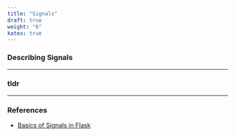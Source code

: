 ```yaml
---
title: "Signals"
draft: true
weight: "6"
katex: true
---
```


### Describing Signals

---

### tldr

---

### References
- [Basics of Signals in Flask](https://flask.palletsprojects.com/en/1.1.x/signals/)
